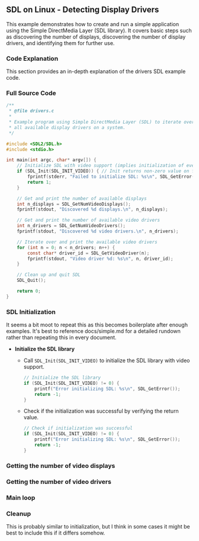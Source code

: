 ## SDL on Linux - Detecting Display Drivers

This example demonstrates how to create and run a simple application using the Simple DirectMedia Layer (SDL library). It covers basic steps such as discovering the number of displays, discovering the number of display drivers, and identifying them for further use.

### Code Explanation

This section provides an in-depth explanation of the drivers SDL example code.

### Full Source Code

```c
/**
 * @file drivers.c
 *
 * Example program using Simple DirectMedia Layer (SDL) to iterate over
 * all available display drivers on a system.
 */

#include <SDL2/SDL.h>
#include <stdio.h>

int main(int argc, char* argv[]) {
    // Initialize SDL with video support (implies initialization of events)
    if (SDL_Init(SDL_INIT_VIDEO)) { // Init returns non-zero value on failure
        fprintf(stderr, "Failed to initialize SDL: %s\n", SDL_GetError());
        return 1;
    }

    // Get and print the number of available displays
    int n_displays = SDL_GetNumVideoDisplays();
    fprintf(stdout, "Discovered %d displays.\n", n_displays);

    // Get and print the number of available video drivers
    int n_drivers = SDL_GetNumVideoDrivers();
    fprintf(stdout, "Discovered %d video drivers.\n", n_drivers);

    // Iterate over and print the available video drivers
    for (int n = 0; n < n_drivers; n++) {
        const char* driver_id = SDL_GetVideoDriver(n);
        fprintf(stdout, "Video driver %d: %s\n", n, driver_id);
    }

    // Clean up and quit SDL
    SDL_Quit();

    return 0;
}
```

### SDL Initialization

It seems a bit moot to repeat this as this becomes boilerplate after enough examples. It's best to reference docs/simple.md for a detailed rundown rather than repeating this in every document. 

- **Initialize the SDL library**
  - Call `SDL_Init(SDL_INIT_VIDEO)` to initialize the SDL library with video support.

    ```c
    // Initialize the SDL library
    if (SDL_Init(SDL_INIT_VIDEO) != 0) {
        printf("Error initializing SDL: %s\n", SDL_GetError());
        return -1;
    }
    ```

  - Check if the initialization was successful by verifying the return value.

    ```c
    // Check if initialization was successful
    if (SDL_Init(SDL_INIT_VIDEO) != 0) {
        printf("Error initializing SDL: %s\n", SDL_GetError());
        return -1;
    }
    ```

### Getting the number of video displays

### Getting the number of video drivers

### Main loop

### Cleanup

This is probably similar to initialization, but I think in some cases it might be best to include this if it differs somehow.
